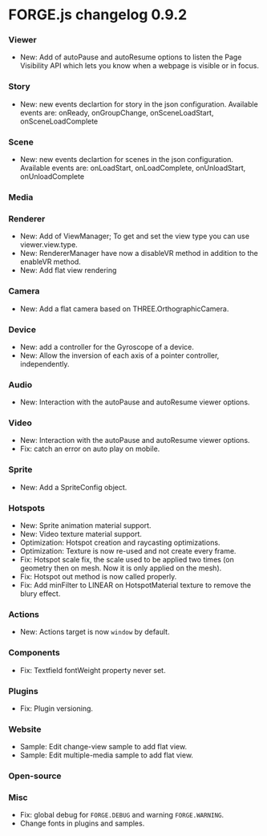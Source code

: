 # FORGE.js changelog 0.9.2

### Viewer

- New: Add of autoPause and autoResume options to listen the Page Visibility API which lets you know when a webpage is visible or in focus.

### Story

- New: new events declartion for story in the json configuration. Available events are: onReady, onGroupChange, onSceneLoadStart, onSceneLoadComplete

### Scene

- New: new events declartion for scenes in the json configuration. Available events are: onLoadStart, onLoadComplete, onUnloadStart, onUnloadComplete

### Media


### Renderer

- New: Add of ViewManager; To get and set the view type you can use viewer.view.type.
- New: RendererManager have now a disableVR method in addition to the enableVR method.
- New: Add flat view rendering

### Camera

- New: Add a flat camera based on THREE.OrthographicCamera.

### Device

- New: add a controller for the Gyroscope of a device.
- New: Allow the inversion of each axis of a pointer controller, independently.

### Audio

- New: Interaction with the autoPause and autoResume viewer options.

### Video

- New: Interaction with the autoPause and autoResume viewer options.
- Fix: catch an error on auto play on mobile.

### Sprite

- New: Add a SpriteConfig object.

### Hotspots

- New: Sprite animation material support.
- New: Video texture material support.
- Optimization: Hotspot creation and raycasting optimizations.
- Optimization: Texture is now re-used and not create every frame.
- Fix: Hotspot scale fix, the scale used to be applied two times (on geometry then on mesh. Now it is only applied on the mesh).
- Fix: Hotspot out method is now called properly.
- Fix: Add minFilter to LINEAR on HotspotMaterial texture to remove the blury effect.

### Actions

- New: Actions target is now `window` by default.

### Components

- Fix: Textfield fontWeight property never set.

### Plugins

- Fix: Plugin versioning.

### Website

- Sample: Edit change-view sample to add flat view.
- Sample: Edit multiple-media sample to add flat view.

### Open-source


### Misc

- Fix: global debug for `FORGE.DEBUG` and warning `FORGE.WARNING`.
- Change fonts in plugins and samples.
